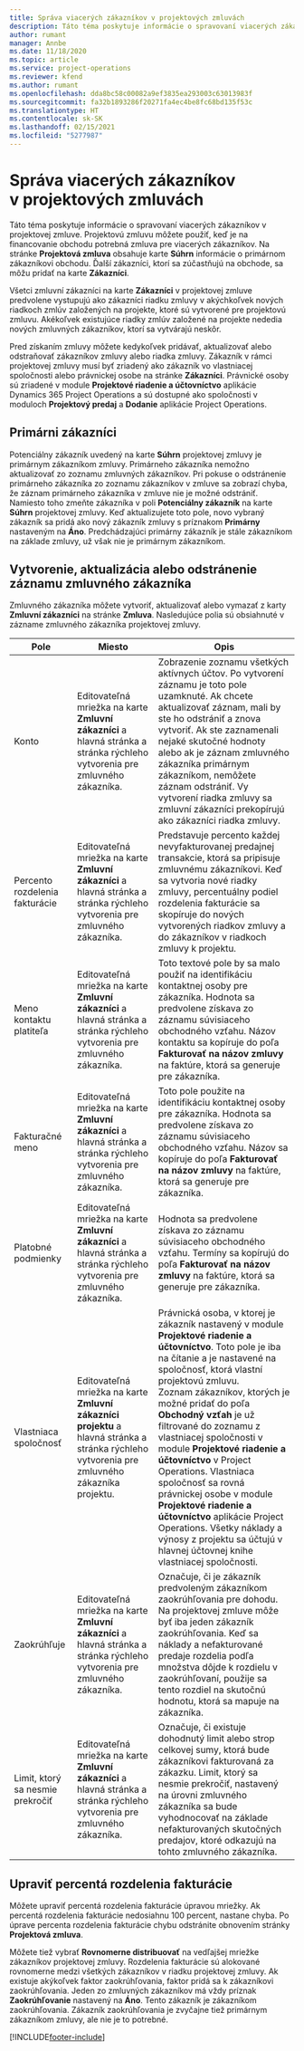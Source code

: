 ```yaml
---
title: Správa viacerých zákazníkov v projektových zmluvách
description: Táto téma poskytuje informácie o spravovaní viacerých zákazníkov v projektovej zmluve.
author: rumant
manager: Annbe
ms.date: 11/18/2020
ms.topic: article
ms.service: project-operations
ms.reviewer: kfend
ms.author: rumant
ms.openlocfilehash: dda8bc58c00082a9ef3835ea293003c63013983f
ms.sourcegitcommit: fa32b1893286f20271fa4ec4be8fc68bd135f53c
ms.translationtype: HT
ms.contentlocale: sk-SK
ms.lasthandoff: 02/15/2021
ms.locfileid: "5277987"
---
```

# <a name="manage-multiple-customers-on-project-contracts"></a>Správa viacerých zákazníkov v projektových zmluvách

Táto téma poskytuje informácie o spravovaní viacerých zákazníkov v projektovej zmluve. Projektovú zmluvu môžete použiť, keď je na financovanie obchodu potrebná zmluva pre viacerých zákazníkov. Na stránke **Projektová zmluva** obsahuje karte **Súhrn** informácie o primárnom zákazníkovi obchodu. Ďalší zákazníci, ktorí sa zúčastňujú na obchode, sa môžu pridať na karte **Zákazníci**.

Všetci zmluvní zákazníci na karte **Zákazníci** v projektovej zmluve predvolene vystupujú ako zákazníci riadku zmluvy v akýchkoľvek nových riadkoch zmlúv založených na projekte, ktoré sú vytvorené pre projektovú zmluvu. Akékoľvek existujúce riadky zmlúv založené na projekte nededia nových zmluvných zákazníkov, ktorí sa vytvárajú neskôr.

Pred získaním zmluvy môžete kedykoľvek pridávať, aktualizovať alebo odstraňovať zákazníkov zmluvy alebo riadka zmluvy. Zákazník v rámci projektovej zmluvy musí byť zriadený ako zákazník vo vlastniacej spoločnosti alebo právnickej osobe na stránke **Zákazníci**. Právnické osoby sú zriadené v module **Projektové riadenie a účtovníctvo** aplikácie Dynamics 365 Project Operations a sú dostupné ako spoločnosti v moduloch **Projektový predaj** a **Dodanie** aplikácie Project Operations.

## <a name="primary-customers"></a>Primárni zákazníci

Potenciálny zákazník uvedený na karte **Súhrn** projektovej zmluvy je primárnym zákazníkom zmluvy. Primárneho zákazníka nemožno aktualizovať zo zoznamu zmluvných zákazníkov. Pri pokuse o odstránenie primárneho zákazníka zo zoznamu zákazníkov v zmluve sa zobrazí chyba, že záznam primárneho zákazníka v zmluve nie je možné odstrániť. Namiesto toho zmeňte zákazníka v poli **Potenciálny zákazník** na karte **Súhrn** projektovej zmluvy. Keď aktualizujete toto pole, novo vybraný zákazník sa pridá ako nový zákazník zmluvy s príznakom **Primárny** nastaveným na **Áno**. Predchádzajúci primárny zákazník je stále zákazníkom na základe zmluvy, už však nie je primárnym zákazníkom.

## <a name="create-update-or-delete-a-contract-customer-record"></a>Vytvorenie, aktualizácia alebo odstránenie záznamu zmluvného zákazníka

Zmluvného zákazníka môžete vytvoriť, aktualizovať alebo vymazať z karty **Zmluvní zákazníci** na stránke **Zmluva**. Nasledujúce polia sú obsiahnuté v zázname zmluvného zákazníka projektovej zmluvy.

| **Pole** | **Miesto** | **Opis** | 
| --- | --- | --- | 
| Konto | Editovateľná mriežka na karte **Zmluvní zákazníci** a hlavná stránka a stránka rýchleho vytvorenia pre zmluvného zákazníka. | Zobrazenie zoznamu všetkých aktívnych účtov. Po vytvorení záznamu je toto pole uzamknuté. Ak chcete aktualizovať záznam, mali by ste ho odstrániť a znova vytvoriť. Ak ste zaznamenali nejaké skutočné hodnoty alebo ak je záznam zmluvného zákazníka primárnym zákazníkom, nemôžete záznam odstrániť. Vy vytvorení riadka zmluvy sa zmluvní zákazníci prekopírujú ako zákazníci riadka zmluvy. |
| Percento rozdelenia fakturácie | Editovateľná mriežka na karte **Zmluvní zákazníci** a hlavná stránka a stránka rýchleho vytvorenia pre zmluvného zákazníka. | Predstavuje percento každej nevyfakturovanej predajnej transakcie, ktorá sa pripisuje zmluvnému zákazníkovi. Keď sa vytvoria nové riadky zmluvy, percentuálny podiel rozdelenia fakturácie sa skopíruje do nových vytvorených riadkov zmluvy a do zákazníkov v riadkoch zmluvy k projektu. |
| Meno kontaktu platiteľa | Editovateľná mriežka na karte **Zmluvní zákazníci** a hlavná stránka a stránka rýchleho vytvorenia pre zmluvného zákazníka. | Toto textové pole by sa malo použiť na identifikáciu kontaktnej osoby pre zákazníka. Hodnota sa predvolene získava zo záznamu súvisiaceho obchodného vzťahu. Názov kontaktu sa kopíruje do poľa **Fakturovať na názov zmluvy** na faktúre, ktorá sa generuje pre zákazníka. |
| Fakturačné meno | Editovateľná mriežka na karte **Zmluvní zákazníci** a hlavná stránka a stránka rýchleho vytvorenia pre zmluvného zákazníka. | Toto pole použite na identifikáciu kontaktnej osoby pre zákazníka. Hodnota sa predvolene získava zo záznamu súvisiaceho obchodného vzťahu. Názov sa kopíruje do poľa **Fakturovať na názov zmluvy** na faktúre, ktorá sa generuje pre zákazníka. |
| Platobné podmienky | Editovateľná mriežka na karte **Zmluvní zákazníci** a hlavná stránka a stránka rýchleho vytvorenia pre zmluvného zákazníka. | Hodnota sa predvolene získava zo záznamu súvisiaceho obchodného vzťahu. Termíny sa kopírujú do poľa **Fakturovať na názov zmluvy** na faktúre, ktorá sa generuje pre zákazníka. |
| Vlastniaca spoločnosť | Editovateľná mriežka na karte **Zmluvní zákazníci projektu** a hlavná stránka a stránka rýchleho vytvorenia pre zmluvného zákazníka projektu. | Právnická osoba, v ktorej je zákazník nastavený v module **Projektové riadenie a účtovníctvo**. Toto pole je iba na čítanie a je nastavené na spoločnosť, ktorá vlastní projektovú zmluvu.</br>Zoznam zákazníkov, ktorých je možné pridať do poľa **Obchodný vzťah** je už filtrované do zoznamu z vlastniacej spoločnosti v module **Projektové riadenie a účtovníctvo** v Project Operations. Vlastniaca spoločnosť sa rovná právnickej osobe v module **Projektové riadenie a účtovníctvo** aplikácie Project Operations. Všetky náklady a výnosy z projektu sa účtujú v hlavnej účtovnej knihe vlastniacej spoločnosti. |
| Zaokrúhľuje | Editovateľná mriežka na karte **Zmluvní zákazníci** a hlavná stránka a stránka rýchleho vytvorenia pre zmluvného zákazníka. | Označuje, či je zákazník predvoleným zákazníkom zaokrúhľovania pre dohodu. Na projektovej zmluve môže byť iba jeden zákazník zaokrúhľovania. Keď sa náklady a nefakturované predaje rozdelia podľa množstva dôjde k rozdielu v zaokrúhľovaní, použije sa tento rozdiel na skutočnú hodnotu, ktorá sa mapuje na zákazníka. |
| Limit, ktorý sa nesmie prekročiť | Editovateľná mriežka na karte **Zmluvní zákazníci** a hlavná stránka a stránka rýchleho vytvorenia pre zmluvného zákazníka. | Označuje, či existuje dohodnutý limit alebo strop celkovej sumy, ktorá bude zákazníkovi fakturovaná za zákazku. Limit, ktorý sa nesmie prekročiť, nastavený na úrovni zmluvného zákazníka sa bude vyhodnocovať na základe nefakturovaných skutočných predajov, ktoré odkazujú na tohto zmluvného zákazníka. |

## <a name="edit-billing-split-percentages"></a>Upraviť percentá rozdelenia fakturácie

Môžete upraviť percentá rozdelenia fakturácie úpravou mriežky. Ak percentá rozdelenia fakturácie nedosiahnu 100 percent, nastane chyba. Po úprave percenta rozdelenia fakturácie chybu odstránite obnovením stránky **Projektová zmluva**.

Môžete tiež vybrať **Rovnomerne distribuovať** na vedľajšej mriežke zákazníkov projektovej zmluvy. Rozdelenia fakturácie sú alokované rovnomerne medzi všetkých zákazníkov v riadku projektovej zmluvy. Ak existuje akýkoľvek faktor zaokrúhľovania, faktor pridá sa k zákazníkovi zaokrúhľovania. Jeden zo zmluvných zákazníkov má vždy príznak **Zaokrúhľovanie** nastavený na **Áno**. Tento zákazník je zákazníkom zaokrúhľovania. Zákazník zaokrúhľovania je zvyčajne tiež primárnym zákazníkom zmluvy, ale nie je to potrebné.


[!INCLUDE[footer-include](../includes/footer-banner.md)]